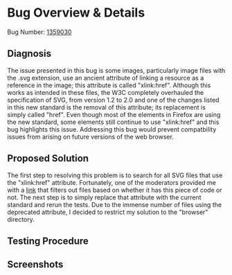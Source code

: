 # **Bug Overview & Details**

Bug Number: [1359030](https://bugzilla.mozilla.org/show_bug.cgi?id=1359030)

## **Diagnosis**
The issue presented in this bug is some images, particularly image files with the .svg extension, use an ancient attribute of linking a resource as a reference in the image; this attribute is called "xlink:href". Although this works as intended in these files, the W3C completely overhauled the specification of SVG, from version 1.2 to 2.0 and one of the changes listed in this new standard is the removal of this attribute; its replacement is simply called "href". Even though most of the elements in Firefox are using the new standard, some elements still continue to use "xlink:href" and this bug highlights this issue. Addressing this bug would prevent compatbility issues from arising on future versions of the web browser. 


## **Proposed Solution**
The first step to resolving this problem is to search for all SVG files that use the "xlink:href" attribute. Fortunately, one of the moderators provided me with a [link](https://dxr.mozilla.org/mozilla-central/search?q=%27xlink%3Ahref%27+-path%3Atest+file%3A.svg&redirect=false) that filters out files based on whether it has this piece of code or not. The next step is to simply replace that attribute with the current standard and rerun the tests. Due to the immense number of files using the deprecated attribute, I decided to restrict my solution to the "browser" directory.  


## **Testing Procedure**

<Place content here>

## **Screenshots**

<Place content here>

